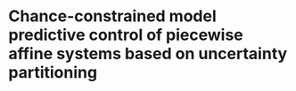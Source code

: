 # Chance-constrained model predictive control of piecewise affine systems based on uncertainty partitioning

